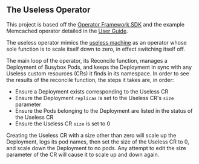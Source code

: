 ## The Useless Operator

This project is based off the
[Operator Framework SDK](http://github.com/operator-framework/operator-sdk/)
and the example Memcached operator detailed in the
[User Guide](https://github.com/operator-framework/operator-sdk/blob/master/doc/user-guide.md).

The useless operator mimics the [useless machine](https://en.wikipedia.org/wiki/Useless_machine) as
an operator whose sole function is to scale itself down to zero, in effect switching itself off.

The main loop of the operator, its Reconcile function, manages a Deployment of
Busybox Pods, and keeps the Deployment in sync with any Useless custom
resources (CRs) it finds in its namespace. In order to see the results of the
reconcile function, the steps it takes are, in order:

  - Ensure a Deployment exists corresponding to the Useless CR
  - Ensure the Deployment `replicas` is set to the Useless CR's `size` parameter
  - Ensure the Pods belonging to the Deployment are listed in the status of the Useless CR
  - Ensure the Useless CR `size` is set to 0

Creating the Useless CR with a size other than zero will scale up the Deployment, logs its pod names,
then set the size of the Useless CR to 0, and scale down the Deployment to no pods. Any attempt to edit
the size parameter of the CR will cause it to scale up and down again.
